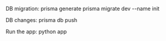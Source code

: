 DB migration:
prisma generate
prisma migrate dev --name init

DB changes: 
prisma db push

Run the app:
python app
